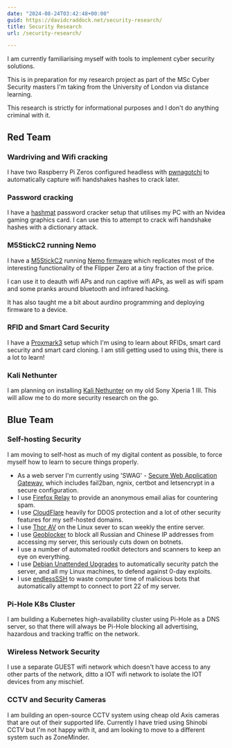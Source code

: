 ```yaml
---
date: "2024-08-24T03:42:48+00:00"
guid: https://davidcraddock.net/security-research/
title: Security Research
url: /security-research/

---
```


I am currently familiarising myself with tools to implement cyber security solutions.

This is in preparation for my research project as part of the MSc Cyber Security masters I'm taking from the University of London via distance learning.

This research is strictly for informational purposes and I don't do anything criminal with it.


## Red Team

### Wardriving and Wifi cracking

I have two Raspberry Pi Zeros configured headless with [pwnagotchi](https://pwnagotchi.ai/) to automatically capture wifi handshakes hashes to crack later.

### Password cracking

I have a [hashmat](https://hashcat.net/hashcat/) password cracker setup that utilises my PC with an Nvidea gaming graphics card. I can use this to attempt to crack wifi handshake hashes with a dictionary attack.

### M5StickC2 running Nemo

I have a [M5StickC2](https://shop.m5stack.com/products/m5stickc-plus2-esp32-mini-iot-development-kit) running [Nemo firmware](https://github.com/n0xa/m5stick-nemo) which replicates most of the interesting functionality of the Flipper Zero at a tiny fraction of the price.

I can use it to deauth wifi APs and run captive wifi APs, as well as wifi spam and some pranks around bluetooth and infrared hacking.

It has also taught me a bit about aurdino programming and deploying firmware to a device.

### RFID and Smart Card Security

I have a [Proxmark3](https://en.wikipedia.org/wiki/Proxmark3) setup which I'm using to learn about RFIDs, smart card security and smart card cloning. I am still getting used to using this, there is a lot to learn!

### Kali Nethunter

I am planning on installing [Kali Nethunter](https://www.kali.org/docs/nethunter/) on my old Sony Xperia 1 III. This will allow me to do more security research on the go.

## Blue Team

### Self-hosting Security

I am moving to self-host as much of my digital content as possible, to force myself how to learn to secure things properly.

* As a web server I'm currently using 'SWAG' - [Secure Web Application Gateway](https://hub.docker.com/r/linuxserver/swag), which includes fail2ban, ngnix, certbot and letsencrypt in a secure configuration.
* I use [Firefox Relay](https://relay.firefox.com/accounts/profile/) to provide an anonymous email alias for countering spam.
* I use [CloudFlare](https://www.cloudflare.com) heavily for DDOS protection and a lot of other security features for my self-hosted domains.
* I use [Thor AV](https://www.nextron-systems.com/thor/) on the Linux sever to scan weekly the entire server.
* I use [Geoblocker](https://github.com/friendly-bits/geoblocker-bash) to block all Russian and Chinese IP addresses from accessing my server, this seriously cuts down on botnets.
* I use a number of automated rootkit detectors and scanners to keep an eye on everything.
* I use [Debian Unattended Upgrades](https://wiki.debian.org/UnattendedUpgrades) to automatically security patch the server, and all my Linux machines, to defend against 0-day exploits.
* I use [endlessSSH](https://github.com/skeeto/endlessh) to waste computer time of malicious bots that automatically attempt to connect to port 22 of my server.

### Pi-Hole K8s Cluster

I am building a Kubernetes high-availability cluster using Pi-Hole as a DNS server, so that there will always be Pi-Hole blocking all advertising, hazardous and tracking traffic on the network.

### Wireless Network Security

I use a separate GUEST wifi network which doesn't have access to any other parts of the network, ditto a IOT wifi network to isolate the IOT devices from any mischief.

### CCTV and Security Cameras

I am building an open-source CCTV system using cheap old Axis cameras that are out of their supported life. Currently I have tried using Shinobi CCTV but I'm not happy with it, and am looking to move to a different system such as ZoneMinder.


